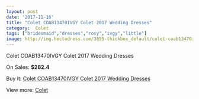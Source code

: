 ```yaml
---
layout: post
date: '2017-11-16'
title: "Colet COAB13470IVGY Colet 2017 Wedding Dresses"
category:  Colet
tags: ["bridesmaid","dresses","rosy","ivgy","little"]
image: http://img.hectodress.com/3855-thickbox_default/colet-coab13470ivgy-colet-2013-wedding-dresses.jpg
---
```

Colet COAB13470IVGY Colet 2017 Wedding Dresses

On Sales: **$282.4**
<a href="https://www.hectodress.com/-colet/2006-colet-coab13470ivgy-colet-2013-wedding-dresses.html"><amp-img layout="responsive" width="600" height="600" src="//img.hectodress.com/3855-thickbox_default/colet-coab13470ivgy-colet-2013-wedding-dresses.jpg" alt="Colet COAB13470IVGY Colet 2017 Wedding Dresses 0" /></a>
<a href="https://www.hectodress.com/-colet/2006-colet-coab13470ivgy-colet-2013-wedding-dresses.html"><amp-img layout="responsive" width="600" height="600" src="//img.hectodress.com/3856-thickbox_default/colet-coab13470ivgy-colet-2013-wedding-dresses.jpg" alt="Colet COAB13470IVGY Colet 2017 Wedding Dresses 1" /></a>

Buy it: [Colet COAB13470IVGY Colet 2017 Wedding Dresses](https://www.hectodress.com/-colet/2006-colet-coab13470ivgy-colet-2013-wedding-dresses.html "Colet COAB13470IVGY Colet 2017 Wedding Dresses")

View more: [ Colet](https://www.hectodress.com/34--colet " Colet")